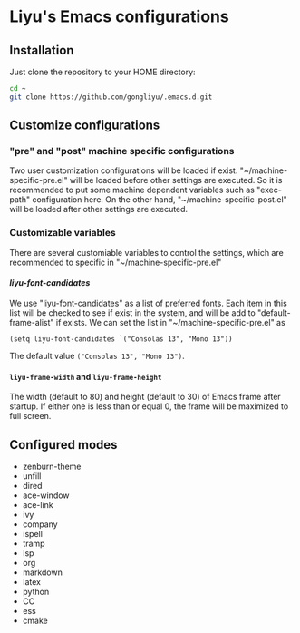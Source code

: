 # Liyu's Emacs configurations

## Installation

Just clone the repository to your HOME directory:

 ```bash
 cd ~
 git clone https://github.com/gongliyu/.emacs.d.git
 ```
 
## Customize configurations

### "pre" and "post" machine specific configurations

Two user customization configurations will be loaded if exist. "\~/machine-specific-pre.el" will be loaded before other settings are executed. So it is recommended to put some machine dependent variables such as "exec-path" configuration here. On the other hand, "\~/machine-specific-post.el" will be loaded after other settings are executed.


### Customizable variables

There are several customiable variables to control the settings, which are recommended to specific in "~/machine-specific-pre.el"

#### *liyu-font-candidates*

We use "liyu-font-candidates" as a list of preferred fonts. Each item in this list will be checked to see if exist in the system, and will be add to "default-frame-alist" if exists. We can set the list in "~/machine-specific-pre.el" as

```elisp
(setq liyu-font-candidates `("Consolas 13", "Mono 13"))
```

The default value `("Consolas 13", "Mono 13")`.

#### `liyu-frame-width` and `liyu-frame-height`

The width (default to 80) and height (default to 30) of Emacs frame after startup. If either one is less than or equal 0, the frame will be maximized to full screen.

## Configured modes

* zenburn-theme
* unfill
* dired
* ace-window
* ace-link
* ivy
* company
* ispell
* tramp
* lsp
* org
* markdown
* latex
* python
* CC
* ess
* cmake
